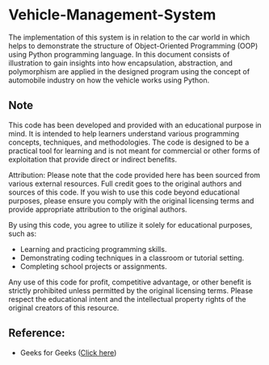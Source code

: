 # Vehicle-Management-System

  The implementation of this system is in relation to the car world in which helps to demonstrate the structure of Object-Oriented Programming (OOP) using Python programming language. In this document consists of illustration to gain insights into how encapsulation, abstraction, and polymorphism are applied in the designed program using the concept of automobile industry on how the vehicle works using Python.

## Note 

  This code has been developed and provided with an educational purpose in mind. It is intended to help learners understand various programming concepts, techniques, and methodologies. The code is designed to be a practical tool for learning and is not meant for commercial or other forms of exploitation that provide direct or indirect benefits.

Attribution:
  Please note that the code provided here has been sourced from various external resources. Full credit goes to the original authors and sources of this code. If you wish to use this code beyond educational purposes, please ensure you comply with the original licensing terms and provide appropriate attribution to the original authors.

By using this code, you agree to utilize it solely for educational purposes, such as:

- Learning and practicing programming skills.
- Demonstrating coding techniques in a classroom or tutorial setting.
- Completing school projects or assignments.

Any use of this code for profit, competitive advantage, or other benefit is strictly prohibited unless permitted by the original licensing terms. Please respect the educational intent and the intellectual property rights of the original creators of this resource.

## Reference:
- Geeks for Geeks ([Click here](https://www.geeksforgeeks.org/python-oops-concepts/))
